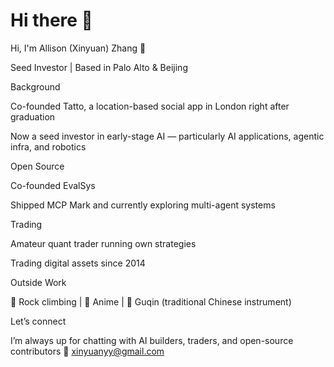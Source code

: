# Hi there 👋

Hi, I'm Allison (Xinyuan) Zhang 👋

Seed Investor | Based in Palo Alto & Beijing

Background

Co-founded Tatto, a location-based social app in London right after graduation

Now a seed investor in early-stage AI — particularly AI applications, agentic infra, and robotics


Open Source

Co-founded EvalSys

Shipped MCP Mark and currently exploring multi-agent systems


Trading

Amateur quant trader running own strategies

Trading digital assets since 2014


Outside Work

🧗 Rock climbing | 🎌 Anime | 🎵 Guqin (traditional Chinese instrument)


Let’s connect

I’m always up for chatting with AI builders, traders, and open-source contributors
📧 xinyuanyy@gmail.com
